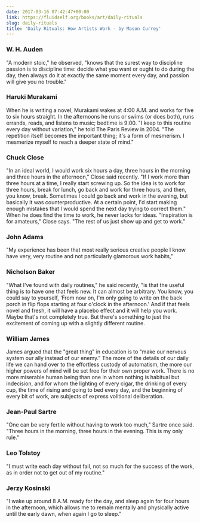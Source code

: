 ```yaml
---
date: 2017-03-16 07:42:47+00:00
link: https://fluidself.org/books/art/daily-rituals
slug: daily-rituals
title: 'Daily Rituals: How Artists Work - by Mason Currey'
---
```


### W. H. Auden

"A modern stoic," he observed, "knows that the surest way to discipline passion is to discipline time: decide what you want or ought to do during the day, then always do it at exactly the same moment every day, and passion will give you no trouble."

### Haruki Murakami

When he is writing a novel, Murakami wakes at 4:00 A.M. and works for five to six hours straight. In the afternoons he runs or swims (or does both), runs errands, reads, and listens to music; bedtime is 9:00. "I keep to this routine every day without variation," he told The Paris Review in 2004. "The repetition itself becomes the important thing; it's a form of mesmerism. I mesmerize myself to reach a deeper state of mind."

### Chuck Close

"In an ideal world, I would work six hours a day, three hours in the morning and three hours in the afternoon," Close said recently. "If I work more than three hours at a time, I really start screwing up. So the idea is to work for three hours, break for lunch, go back and work for three hours, and then, you know, break. Sometimes I could go back and work in the evening, but basically it was counterproductive. At a certain point, I'd start making enough mistakes that I would spend the next day trying to correct them." When he does find the time to work, he never lacks for ideas. "Inspiration is for amateurs," Close says. "The rest of us just show up and get to work."

### John Adams

"My experience has been that most really serious creative people I know have very, very routine and not particularly glamorous work habits,"

### Nicholson Baker

"What I've found with daily routines," he said recently, "is that the useful thing is to have one that feels new. It can almost be arbitrary. You know, you could say to yourself, ‘From now on, I'm only going to write on the back porch in flip flops starting at four o'clock in the afternoon.' And if that feels novel and fresh, it will have a placebo effect and it will help you work. Maybe that's not completely true. But there's something to just the excitement of coming up with a slightly different routine.

### William James

James argued that the "great thing" in education is to "make our nervous system our ally instead of our enemy." The more of the details of our daily life we can hand over to the effortless custody of automatism, the more our higher powers of mind will be set free for their own proper work. There is no more miserable human being than one in whom nothing is habitual but indecision, and for whom the lighting of every cigar, the drinking of every cup, the time of rising and going to bed every day, and the beginning of every bit of work, are subjects of express volitional deliberation.

### Jean-Paul Sartre

"One can be very fertile without having to work too much," Sartre once said. "Three hours in the morning, three hours in the evening. This is my only rule."

### Leo Tolstoy

"I must write each day without fail, not so much for the success of the work, as in order not to get out of my routine."

### Jerzy Kosinski

"I wake up around 8 A.M. ready for the day, and sleep again for four hours in the afternoon, which allows me to remain mentally and physically active until the early dawn, when again I go to sleep."
